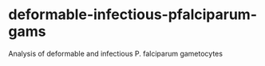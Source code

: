 # deformable-infectious-pfalciparum-gams
Analysis of deformable and infectious P. falciparum gametocytes
